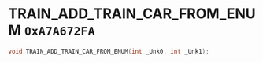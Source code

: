 # TRAIN_ADD_TRAIN_CAR_FROM_ENUM `0xA7A672FA`

```cpp
void TRAIN_ADD_TRAIN_CAR_FROM_ENUM(int _Unk0, int _Unk1);
```